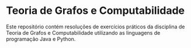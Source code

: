 # Teoria de Grafos e Computabilidade

Este repositório contém resoluções de exercícios práticos da disciplina de Teoria de Grafos e Computabilidade utilizando as linguagens de programação Java e Python.


